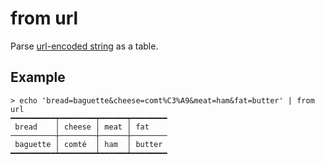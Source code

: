 # from url

Parse [url-encoded string](https://url.spec.whatwg.org/#application/x-www-form-urlencoded) as a table.

## Example

```shell
> echo 'bread=baguette&cheese=comt%C3%A9&meat=ham&fat=butter' | from url
━━━━━━━━━━┯━━━━━━━━┯━━━━━━┯━━━━━━━━
 bread    │ cheese │ meat │ fat
──────────┼────────┼──────┼────────
 baguette │ comté  │ ham  │ butter
━━━━━━━━━━┷━━━━━━━━┷━━━━━━┷━━━━━━━━
```
